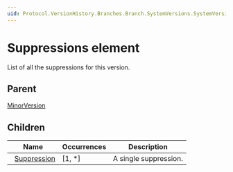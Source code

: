 ```yaml
---
uid: Protocol.VersionHistory.Branches.Branch.SystemVersions.SystemVersion.MajorVersions.MajorVersion.MinorVersions.MinorVersion.Suppressions
---
```


# Suppressions element

List of all the suppressions for this version.

## Parent

[MinorVersion](xref:Protocol.VersionHistory.Branches.Branch.SystemVersions.SystemVersion.MajorVersions.MajorVersion.MinorVersions.MinorVersion)

## Children

|Name|Occurrences|Description|
|--- |--- |--- |
|&nbsp;&nbsp;[Suppression](xref:Protocol.VersionHistory.Branches.Branch.SystemVersions.SystemVersion.MajorVersions.MajorVersion.MinorVersions.MinorVersion.Suppressions.Suppression)|[1, *]|A single suppression.|
